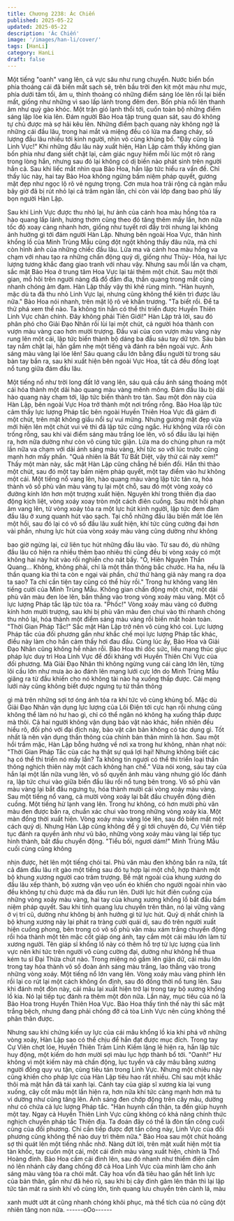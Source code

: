 ```yaml
---
title: Chương 2238: Ác Chiến
published: 2025-05-22
updated: 2025-05-22
description: 'Ác Chiến'
image: '/images/han-li/cover/'
tags: [HanLi]
category: HanLi
draft: false
---
```


Một tiếng "oanh" vang lên, cả vực sâu như rung chuyển.
Nước biển bốn phía thoáng cái đã biến mất sạch sẽ, trên bầu trời
đen kịt một màu như mực, phía dưới tăm tối, âm u, thỉnh thoảng
có những điểm sáng lóe lên rồi lại biến mất, giống như những vì
sao lấp lánh trong đêm đen.
Bốn phía nổi lên thanh âm như quỷ gào khóc. Một trận gió lạnh
thổi tới, cuốn toàn bộ những điểm sáng lập lòe kia lên.
Đám người Bảo Hoa tập trung quan sát, sau đó không tự chủ
được mà sợ hãi kêu lên.
Những điểm bạch quang này không ngờ là những cái đầu lâu,
trong hai mắt và miệng đều có lửa ma đang cháy, số lượng đầu
lâu nhiều tới kinh người, nhìn vô cùng khủng bố.
"Đây cũng là Linh Vực!"
Khi những đầu lâu này xuất hiện, Hàn Lập cảm thấy không gian
bốn phía như đang siết chặt lại, cảm giác nguy hiểm mỗi lúc một
rõ ràng trong lòng hắn, nhưng sau đó lại không có dị biến nào
phát sinh trên người hắn cả.
Sau khi liếc mắt nhìn qua Bảo Hoa, hắn lập tức hiểu ra vấn đề.
Chỉ thấy lúc này, hai tay Bảo Hoa không ngừng bấm niệm pháp
quyết, gương mặt đẹp như ngọc lộ rõ vẻ ngưng trọng.
Cơn mưa hoa trải rộng cả ngàn mẫu bây giờ đã bị rút nhỏ lại cả
trăm ngàn lần, chỉ còn vài lớp đang bao phủ lấy bọn người Hàn
Lập.

Sau khi Linh Vực được thu nhỏ lại, hư ảnh của cánh hoa màu
hồng tỏa ra hào quang lấp lánh, hương thơm cũng theo đó tăng
thêm mấy lần, hơn nữa tốc độ xoay càng nhanh hơn, giống như
tuyết rơi đầy trời nhưng lại không ảnh hưởng gì tới đám người
Hàn Lập.
Nhưng bên ngoài Hoa Vực, thân hình khổng lồ của Minh Trùng
Mẫu cũng đột ngột không thấy đâu nữa, mà chỉ còn hình ảnh của
những chiếc đầu lâu.
Lửa ma và cánh hoa màu hồng va chạm với nhau tạo ra những
chấn động quỷ dị, giống như Thủy- Hỏa, hai lực lượng tương
khắc đang giao tranh với nhau vậy.
Nhưng sau mỗi lần va chạm, sắc mặt Bảo Hoa ở trung tâm Hoa
Vực lại tái thêm một chút.
Sau một thời gian, mồ hôi trên người nàng đã đổ đầm đìa, thần
quang trong mắt cũng nhanh chóng ảm đạm.
Hàn Lập thấy vậy thì khẽ rùng mình.
"Hàn huynh, mặc dù ta đã thu nhỏ Linh Vực lại, nhưng cũng
không thể kiên trì được lâu nữa." Bảo Hoa nói nhanh, trên mặt lộ
rõ vẻ khẩn trương.
"Ta biết rồi. Để ta thử phá xem thế nào. Ta không tin hắn có thể thi
triển được Huyền Thiên Linh Vực chân chính. Đây không phải
Tiên Giới!" Hàn Lập trả lời, sau đó phân phó cho Giải Đạo Nhân
rồi lùi lại một chút, cả người hóa thành con vượn màu vàng cao
hơn mười trượng.
Đầu vai của con vượn màu vàng này rung lên một cái, lập tức
biến thành bộ dáng ba đầu sáu tay dữ tợn. Sáu bàn tay nắm chặt
lại, hắn gầm nhẹ một tiếng và đánh ra bên ngoài vực.
Ánh sáng màu vàng lại lóe lên! Sáu quang cầu lớn bằng đầu
người từ trong sáu bàn tay bắn ra, sau khi xuất hiện bên ngoài
Vực Hoa, tất cả đều đồng loạt nổ tung giữa đám đầu lâu.

Một tiếng nổ như trời long đất lở vang lên, sáu quả cầu ánh sáng
thoáng một cái hóa thành một dải hào quang màu vàng mênh
mông.
Đám đầu lâu bị dải hào quang này chạm tới, lập tức biến thành
tro tàn.
Sau một đòn này của Hàn Lập, bên ngoài Vực Hoa trở thành một
nơi trống rỗng.
Bảo Hoa lập tức cảm thấy lực lượng Pháp tắc bên ngoài Huyền
Thiên Hoa Vực đã giảm đi một chút, trên mặt không giấu nổi sự
vui mừng.
Nhưng gương mặt đẹp vừa mới hiện lên một chút vui vẻ thì đã
lập tức cứng ngắc.
Hư không vừa rồi còn trống rỗng, sau khi vài điểm sáng màu
trắng lóe lên, vô số đầu lâu lại hiện ra, hơn nữa dường như còn
vô cùng tức giận. Lửa ma do chúng phun ra một lần nữa va chạm
với dải ánh sáng màu vàng, khí tức so với lúc trước cũng mạnh
hơn mấy phần.
"Quả nhiên là Bất Tử Bất Diệt, vậy thử cái này xem!" Thấy một
màn này, sắc mặt Hàn Lập cũng chẳng hề biến đổi. Hắn thì thào
một chút, sau đó một tay bấm niệm pháp quyết, một tay điểm vào
hư không một cái.
Một tiếng nổ vang lên, hào quang màu vàng lập tức tán ra, hóa
thành vô số phù văn màu vàng tụ lại một chỗ, sau đó một vòng
xoáy có đường kính lớn hơn một trượng xuất hiện.
Nguyên khí trong thiên địa dao động kịch liệt, vòng xoáy xoay tròn
một cách điên cuồng. Sau một hồi phạn âm vang lên, từ vòng
xoáy tỏa ra một lực hút kinh người, lập tức đem đám đầu lâu ở
xung quanh hút vào sạch.
Tại chỗ những đầu lâu biến mất lóe lên một hồi, sau đó lại có vô
số đầu lâu xuất hiện, khí tức cũng cường đại hơn vài phần,
nhưng lực hút của vòng xoáy màu vàng cũng dường như không

bao giờ ngừng lại, cứ liên tục hút những đầu lâu vào.
Từ sau đó, dù những đầu lâu có hiện ra nhiều thêm bao nhiêu thì
cũng đều bị vòng xoáy có một không hai này hút vào rồi nghiền
cho nát bấy.
"Ồ, Hiên Nguyên Thần Quang… Không, không phải, chỉ là một
thần thông bắc chước. Ha ha, nếu là thần quang kia thì ta còn e
ngại vài phần, chứ thứ hàng giả này mang ra dọa ta sao? Ta chỉ
cần tiện tay cũng có thể hủy rồi." Trong hư không vang lên tiếng
cười của Minh Trùng Mẫu.
Không gian chấn động một chút, một dải phù văn màu đen lóe
lên, bắn thẳng vào trong vòng xoáy màu vàng. Một cỗ lực lượng
Pháp tắc lập tức tỏa ra.
"Phốc!"
Vòng xoáy màu vàng có đường kính hơn mười trượng, sau khi bị
phù văn màu đen chui vào thì nhanh chóng thu nhỏ lại, hóa thành
một điểm sáng màu vàng rồi biến mất hoàn toàn.
"Thời Gian Pháp Tắc!"
Sắc mặt Hàn Lập trở nên vô cùng khó coi.
Lực lượng Pháp tắc của đối phương gần như khắc chế mọi lực
lượng Pháp tắc khác, điều này làm cho hắn cảm thấy hơi đau
đầu.
Cùng lúc ấy, Bảo Hoa và Giải Đạo Nhân cũng không hề nhàn rỗi.
Bảo Hoa thì dốc sức, liều mạng thúc giục pháp lực duy trì Hoa
Linh Vực để đối kháng với Huyền Thiên Chi Vực của đối phương.
Mà Giải Đạo Nhân thì không ngừng vung cái càng lớn lên, từng
lôi cầu lớn như mưa ào ào đánh lên mạng lưới cực lớn do Minh
Trùng Mẫu giăng ra từ đầu khiến cho nó không tài nào hạ xuống
thấp được.
Cái mạng lưới này cũng không biết được ngưng tụ từ thần thông

gì mà trên những sợi tơ óng ánh tỏa ra khí tức vô cùng khủng bố.
Mặc dù Giải Đạo Nhân vận dụng lực lượng của Lôi Điện tới cực
hạn rồi nhưng cũng không thể làm nó hư hao gì, chỉ có thể ngăn
nó không hạ xuống thấp được mà thôi.
Cả hai người không vận dụng bảo vật nào khác, hiển nhiên đều
hiểu rõ, đối phó với đại địch này, bảo vật căn bản không có tác
dụng gì. Tốt nhất là nên vận dụng thần thông của chính bản thân
mình là hơn.
Sau một hồi trầm mặc, Hàn Lập bỗng hướng về nơi xa trong hư
không, nhàn nhạt nói:
"Thời Gian Pháp Tắc của các hạ thật sự quá lợi hại! Nhưng không
biết các hạ có thể thi triển nó mấy lần? Ta không tin ngươi có thể
thi triển loại thần thông nghịch thiên này một cách không hạn
chế."
Vừa nói xong, sáu tay của hắn lại một lần nữa vung lên, vô số
quyền ảnh màu vàng nhưng gió lốc đánh ra, lập tức chui vào giữa
biển đầu lâu rồi nổ tung bên trong.
Vô số phù văn màu vàng lại bắt đầu ngưng tụ, hóa thành mười
cái vòng xoáy màu vàng. Sau một tiếng nổ vang, cả mười vòng
xoáy lại bắt đầu chuyển động điên cuồng.
Một tiếng hừ lạnh vang lên.
Trong hư không, có hơn mười phù văn màu đen được bắn ra,
chuẩn xác chui vào trong những vòng xoáy kia.
Một màn đồng thời xuất hiện.
Vòng xoáy màu vàng lóe lên, sau đó biến mất một cách quỷ dị.
Nhưng Hàn Lập cũng không để ý gì tới chuyện đó, Cự Viên tiếp
tục đánh ra quyền ảnh như vũ bão, những vòng xoáy màu vàng
lại tiếp tục hình thành, bắt đầu chuyển động.
"Tiểu bối, ngươi dám!" Minh Trùng Mẫu cuối cùng cũng không

nhịn được, hét lên một tiếng chói tai.
Phù văn màu đen không bắn ra nữa, tất cả đám đầu lâu rít gào
một tiếng sau đó tụ hợp lại một chỗ, hợp thành một bộ khung
xương người cao trăm trượng.
Bề mặt ngoài của khung xương do đầu lâu xếp thành, bộ xương
vặn vẹo uốn éo khiến cho người ngoài nhìn vào đều không tự chủ
được mà da đầu run lên.
Dưới lực hút điên cuồng của những vòng xoáy màu vàng, hai tay
của khung xương khổng lồ bắt đầu bấm niệm pháp quyết. Sau khi
tinh quang lưu chuyển trên thân, nó lại vững vàng ở vị trí cũ,
dường như không bị ảnh hưởng gì từ lực hút.
Quỷ dị nhất chính là bộ khung xương này lại phát ra tràng cười
quái dị, sau đó trên người xuất hiện cuồng phong, bên trong có vô
số phù văn màu xám trắng chuyển động rồi hóa thành một tên
mặc cốt giáp óng ánh, tay cầm một cái mâu lớn làm từ xương
người.
Tên giáp sĩ khổng lồ này có thêm hỗ trợ từ lực lượng của linh vực
nên khí tức trên người vô cùng cường đại, dường như không hề
thua kém tu sĩ Đại Thừa chút nào. Trong miệng nó gầm lên giận
dữ, cái mâu lớn trong tay hóa thành vô số đoàn ánh sáng màu
trắng, lao thẳng vào trong những vòng xoáy.
Một tiếng nổ lớn vang lên.
Vòng xoáy màu vàng phình lên rồi lại co rút lại một cách không ổn
định, sau đó đồng thời nổ tung lên. Sau khi đánh một đòn này, cái
mâu lại xuất hiện trở lại trong tay bộ xương khổng lồ kia. Nó lại
tiếp tục đánh ra thêm một đòn nữa.
Lần này, mục tiêu của nó là Bảo Hoa trong Huyền Thiên Hoa Vực.
Bảo Hoa thấy tình thế này thì sắc mặt trắng bệch, nhưng đang
phải chống đỡ cả tòa Linh Vực nên cũng không thể phân thân
được.

Nhưng sau khi chứng kiến uy lực của cái mâu khổng lồ kia khi
phá vỡ những vòng xoáy, Hàn Lập sao có thể chịu để hắn đạt
được mục đích.
Trong tay Cự Viên chợt lóe, Huyền Thiên Trảm Linh Kiếm lặng lẽ
hiện ra, hắn lập tức huy động, một kiếm do hơn mười sợi màu lục
hợp thành bổ tới.
"Oanh!"
Hư không vì một kiếm này mà chấn động, lục tuyến và cây mâu
bằng xương người đồng quy vu tận, cùng tiêu tán trong Linh Vực.
Nhưng một chiêu này cũng khiến cho pháp lực của Hàn Lập tiêu
hao rất nhiều. Chỉ sau một khắc thôi mà mặt hắn đã tái xanh lại.
Cánh tay của giáp sĩ xương kia lại vung xuống, cây cốt mâu một
lần hiện ra, hơn nữa khí tức càng mạnh hơn mà tu vi dường như
cũng tăng lên.
Ánh sáng đen chớp động trên cây mâu, dường như có chứa cả
lực lượng Pháp tắc.
"Hàn huynh cẩn thận, ta đến giúp huynh một tay. Ngay cả Huyền
Thiên Linh Vực cũng không có khả năng chính thức nghịch
chuyển pháp tắc Thiên địa. Ta đoán đây có thể là đòn tấn công
cuối cùng của đối phương. Chỉ cần tiếp được đợt tấn công này,
Linh Vực của đối phương cũng không thể nào duy trì thêm nữa."
Bảo Hoa sau một chút hoảng sợ thì quát lên một tiếng nhắc nhở.
Nàng dứt lời, trên mặt xuất hiện một tia tàn khốc, tay cuốn một
cái, một cái đinh màu vàng xuất hiện, chính là Thổ Hoàng đinh.
Bảo Hoa cầm cái đinh lên, sau đó nhanh như thiểm điện cắm nó
lên nhánh cây đang chống đỡ cả Hoa Linh Vực của mình làm cho
ánh sáng màu vàng tỏa ra chói mắt.
Cây hoa vốn đã tiêu hao gần hết linh lực của bản thân, gần như
đã héo rũ, sau khi bị cây đinh găm lên thân thì lại lập tức tản mát
ra sinh khí vô cùng lớn, tinh quang lưu chuyển trên cành lá, màu

xanh mướt ướt át cũng nhanh chóng khôi phục, mà thể tích của
nó cũng đột nhiên tăng non nửa.
------oOo------
